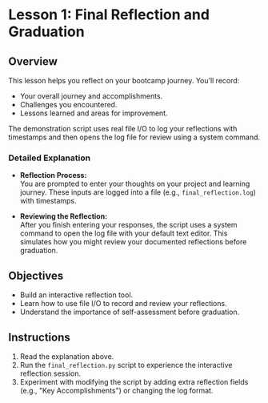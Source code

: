 # Lesson 1: Final Reflection and Graduation

## Overview
This lesson helps you reflect on your bootcamp journey. You’ll record:
- Your overall journey and accomplishments.
- Challenges you encountered.
- Lessons learned and areas for improvement.

The demonstration script uses real file I/O to log your reflections with timestamps and then opens the log file for review using a system command.

### Detailed Explanation
- **Reflection Process:**  
  You are prompted to enter your thoughts on your project and learning journey. These inputs are logged into a file (e.g., `final_reflection.log`) with timestamps.
  
- **Reviewing the Reflection:**  
  After you finish entering your responses, the script uses a system command to open the log file with your default text editor. This simulates how you might review your documented reflections before graduation.

## Objectives
- Build an interactive reflection tool.
- Learn how to use file I/O to record and review your reflections.
- Understand the importance of self-assessment before graduation.

## Instructions
1. Read the explanation above.
2. Run the `final_reflection.py` script to experience the interactive reflection session.
3. Experiment with modifying the script by adding extra reflection fields (e.g., "Key Accomplishments") or changing the log format.